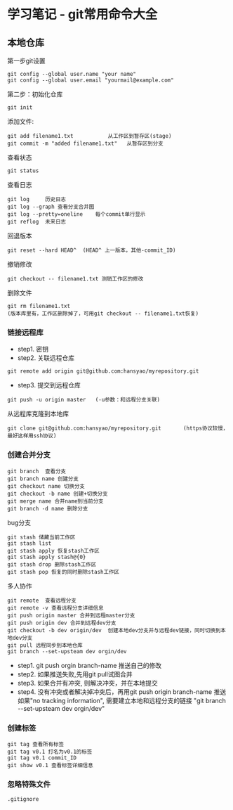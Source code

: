 # 学习笔记 - git常用命令大全

## 本地仓库 ##

第一步git设置
```shell
git config --global user.name "your name"
git config --global user.email "yourmail@example.com"
```
第二步：初始化仓库
```shell
git init
```
添加文件:
```shell
git add filename1.txt			从工作区到暂存区(stage)
git commit -m "added filename1.txt"   从暂存区到分支
```
查看状态
```shell
git status
```
查看日志
```shell
git log		历史日志
git log --graph 查看分支合并图
git log --pretty=oneline	每个commit单行显示
git reflog	未来日志
```

回退版本
```shell
git reset --hard HEAD^	(HEAD^ 上一版本，其他-commit_ID)
```
撤销修改
```shell
git checkout -- filename1.txt 测销工作区的修改
```
删除文件
```shell
git rm filename1.txt
(版本库里有，工作区删除掉了，可用git checkout -- filename1.txt恢复)
```

### 链接远程库 ###
* step1. 密钥
* step2. 关联远程仓库
```shell
git remote add origin git@github.com:hansyao/myrepository.git
```
* step3. 提交到远程仓库
```shell
git push -u origin master   (-u参数：和远程分支关联)
```	
从远程库克隆到本地库
```shell
git clone git@github.com:hansyao/myrepository.git		(https协议较慢，最好这样用ssh协议)
```
### 创建合并分支 ###
```shell
git branch  查看分支
git branch name	创建分支
git checkout name 切换分支
git checkout -b name 创建+切换分支
git merge name 合并name到当前分支
git branch -d name 删除分支
```
bug分支
```shell
git stash 储藏当前工作区
git stash list
git stash apply 恢复stash工作区
git stash apply stash@{0}
git stash drop 删除stash工作区
git stash pop 恢复的同时删除stash工作区
```

多人协作
```shell
git remote  查看远程分支
git remote -v 查看远程分支详细信息
git push origin master 合并到远程master分支
git push origin dev 合并到远程dev分支
git checkout -b dev origin/dev  创建本地dev分支并与远程dev链接，同时切换到本地dev分支
git pull 远程同步到本地仓库
git branch --set-upsteam dev orgin/dev
```
* step1. git push orgin branch-name 推送自己的修改
* step2. 如果推送失败,先用git pull试图合并
* step3. 如果合并有冲突, 则解决冲突，并在本地提交
* step4. 没有冲突或者解决掉冲突后，再用git push origin branch-name 推送
如果"no tracking information", 需要建立本地和远程分支的链接 "git branch --set-upsteam dev orgin/dev"

### 创建标签 ###
```shell
git tag 查看所有标签
git tag v0.1 打名为v0.1的标签
git tag v0.1 commit_ID
git show v0.1 查看标签详细信息
```
### 忽略特殊文件 ###
```shell
.gitignore
```
